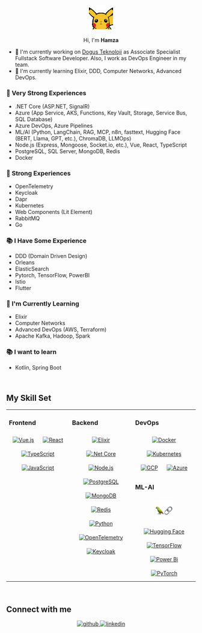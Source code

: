 ### <div align="center"><img src="images/pikachu.gif" width="64" height="64" /></div> 

<div align="center">Hi, I'm <b>Hamza</b></div>  
  

- 🔭 I'm currently working on [Dogus Teknoloji](https://d-teknoloji.com.tr) as Associate Specialist Fullstack Software Developer. Also, I work as DevOps Engineer in my team.
- 🌱 I'm currently learning Elixir, DDD, Computer Networks, Advanced DevOps.

### 💪 Very Strong Experiences
- .NET Core (ASP.NET, SignalR)
- Azure (App Service, AKS, Functions, Key Vault, Storage, Service Bus, SQL Database)
- Azure DevOps, Azure Pipelines
- ML/AI (Python, LangChain, RAG, MCP, n8n, fasttext, Hugging Face (BERT, Llama, GPT, etc.), ChromaDB, LLMOps)
- Node.js (Express, Mongoose, Socket.io, etc.), Vue, React, TypeScript
- PostgreSQL, SQL Server, MongoDB, Redis
- Docker

### 🚀 Strong Experiences  
- OpenTelemetry
- Keycloak
- Dapr
- Kubernetes
- Web Components (Lit Element)
- RabbitMQ
- Go

### 📚 I Have Some Experience
- DDD (Domain Driven Design)
- Orleans
- ElasticSearch
- Pytorch, TensorFlow, PowerBI
- Istio
- Flutter

### 🌱 I'm Currently Learning
- Elixir
- Computer Networks
- Advanced DevOps (AWS, Terraform)
- Apache Kafka, Hadoop, Spark

### 📚 I want to learn
- Kotlin, Spring Boot

<br/>  


## My Skill Set  
<table><tr><td valign="top" width="33%">



### Frontend  
<div align="center">  
<a href="https://vuejs.org/" target="_blank"><img style="margin: 10px" src="https://profilinator.rishav.dev/skills-assets/vuejs-original-wordmark.svg" alt="Vue.js" height="50" /></a>  
<a href="https://reactjs.org/" target="_blank"><img style="margin: 10px" src="https://profilinator.rishav.dev/skills-assets/react-original-wordmark.svg" alt="React" height="50" /></a>  
<a href="https://www.typescriptlang.org/" target="_blank"><img style="margin: 10px" src="https://profilinator.rishav.dev/skills-assets/typescript-original.svg" alt="TypeScript" height="50" /></a>  
<a href="https://www.javascript.com/" target="_blank"><img style="margin: 10px" src="https://profilinator.rishav.dev/skills-assets/javascript-original.svg" alt="JavaScript" height="50" /></a>  
</div>

</td><td valign="top" width="33%">



### Backend  
<div align="center">
<a href="https://elixir-lang.org/" target="_blank"><img style="margin: 10px" src="https://elixir-lang.org/images/logo/logo.png" alt="Elixir" height="50" /></a>  
<a href="https://dotnet.microsoft.com/download" target="_blank"><img style="margin: 10px" src="https://profilinator.rishav.dev/skills-assets/dotnetcore.png" alt=".Net Core" height="50" /></a>  
<a href="https://nodejs.org/" target="_blank"><img style="margin: 10px" src="https://profilinator.rishav.dev/skills-assets/nodejs-original-wordmark.svg" alt="Node.js" height="50" /></a>  
<a href="https://www.postgresql.org/" target="_blank"><img style="margin: 10px" src="https://profilinator.rishav.dev/skills-assets/postgresql-original-wordmark.svg" alt="PostgreSQL" height="50" /></a>  
<a href="https://www.mongodb.com/" target="_blank"><img style="margin: 10px" src="https://profilinator.rishav.dev/skills-assets/mongodb-original-wordmark.svg" alt="MongoDB" height="50" /></a>  
<a href="https://redis.io/" target="_blank"><img style="margin: 10px" src="https://profilinator.rishav.dev/skills-assets/redis-original-wordmark.svg" alt="Redis" height="50" /></a>  
<a href="https://www.python.org/" target="_blank"><img style="margin: 10px" src="https://profilinator.rishav.dev/skills-assets/python-original.svg" alt="Python" height="50" /></a>  
<a href="https://opentelemetry.io/" target="_blank"><img style="margin: 10px" src="https://opentelemetry.io/img/logos/opentelemetry-logo-nav.png" alt="OpenTelemetry" height="50" /></a>  
<a href="https://www.keycloak.org/" target="_blank"><img style="margin: 10px" src="https://www.keycloak.org/resources/images/logo.svg" alt="Keycloak" height="50" /></a>  
</div>

</td><td valign="top" width="33%">



### DevOps  
<div align="center">  
<a href="https://www.docker.com/" target="_blank"><img style="margin: 10px" src="https://profilinator.rishav.dev/skills-assets/docker-original-wordmark.svg" alt="Docker" height="50" /></a>  
<a href="https://kubernetes.io/" target="_blank"><img style="margin: 10px" src="https://profilinator.rishav.dev/skills-assets/kubernetes-icon.svg" alt="Kubernetes" height="50" /></a>  
<a href="https://cloud.google.com/" target="_blank"><img style="margin: 10px" src="https://profilinator.rishav.dev/skills-assets/google_cloud-icon.svg" alt="GCP" height="50" /></a>  
<a href="https://azure.microsoft.com/en-in/" target="_blank"><img style="margin: 10px" src="https://profilinator.rishav.dev/skills-assets/microsoft_azure-icon.svg" alt="Azure" height="50" /></a>  
</div>  



### ML-AI  
<div align="center">  
<a href="https://python.langchain.com/" target="_blank"><img style="margin: 10px" src="images/langchain.png" alt="LangChain" height="50" /></a>
<a href="https://huggingface.co/" target="_blank"><img style="margin: 10px" src="https://raw.githubusercontent.com/huggingface/awesome-huggingface/main/logo.svg" alt="Hugging Face" height="50" /></a>    
<a href="https://www.tensorflow.org/" target="_blank"><img style="margin: 10px" src="https://profilinator.rishav.dev/skills-assets/tensorflow-icon.svg" alt="TensorFlow" height="50" /></a>  
<a href="https://powerbi.microsoft.com/en-us/" target="_blank"><img style="margin: 10px" src="https://profilinator.rishav.dev/skills-assets/powerbi.png" alt="Power Bi" height="50" /></a>  
<a href="https://pytorch.org/" target="_blank"><img style="margin: 10px" src="https://pytorch.org/assets/images/pytorch-logo.png" alt="PyTorch" height="50" /></a>  
</div>

</td></tr></table>  

<br/>  


## Connect with me  
<div align="center">
<a href="https://github.com/aimtune" target="_blank">
<img src=https://img.shields.io/badge/github-%2324292e.svg?&style=for-the-badge&logo=github&logoColor=white alt=github style="margin-bottom: 5px;" />
</a>
<a href="https://linkedin.com/in/hamzaagar" target="_blank">
<img src=https://img.shields.io/badge/linkedin-%231E77B5.svg?&style=for-the-badge&logo=linkedin&logoColor=white alt=linkedin style="margin-bottom: 5px;" />
</a>
</div>  
